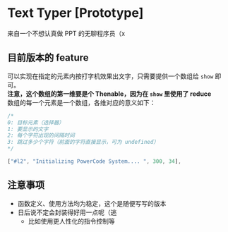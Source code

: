 # Text Typer [Prototype]
 来自一个不想认真做 PPT 的无聊程序员（x  

## 目前版本的 feature
 可以实现在指定的元素内按打字机效果出文字，只需要提供一个数组给 `show` 即可。  
 **注意，这个数组的第一维要是个 Thenable，因为在 `show` 里使用了 reduce**  
 数组的每一个元素是一个数组，各维对应的意义如下：  
```js
/*
0: 目标元素（选择器）
1: 要显示的文字
2: 每个字符出现的间隔时间
3: 跳过多少个字符（前面的字符直接显示，可为 undefined）
*/

["#l2", "Initializing PowerCode System.... ", 300, 34],
```

## 注意事项
 * 函数定义、使用方法均为稳定，这个是随便写写的版本
 * 日后说不定会封装得好用一点呢（逃
    * 比如使用更人性化的指令控制等
